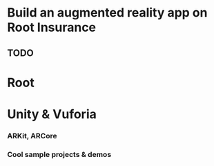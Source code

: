 # Build an augmented reality app on Root Insurance

## TODO

# Root
# Unity & Vuforia
### ARKit, ARCore

### Cool sample projects & demos

